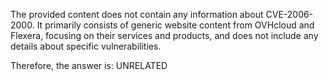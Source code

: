 The provided content does not contain any information about CVE-2006-2000. It primarily consists of generic website content from OVHcloud and Flexera, focusing on their services and products, and does not include any details about specific vulnerabilities.

Therefore, the answer is: UNRELATED